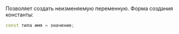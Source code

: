Позволяет создать неизменяемую переменную.
Форма создания константы:
```cpp
const типа имя = значение;
```